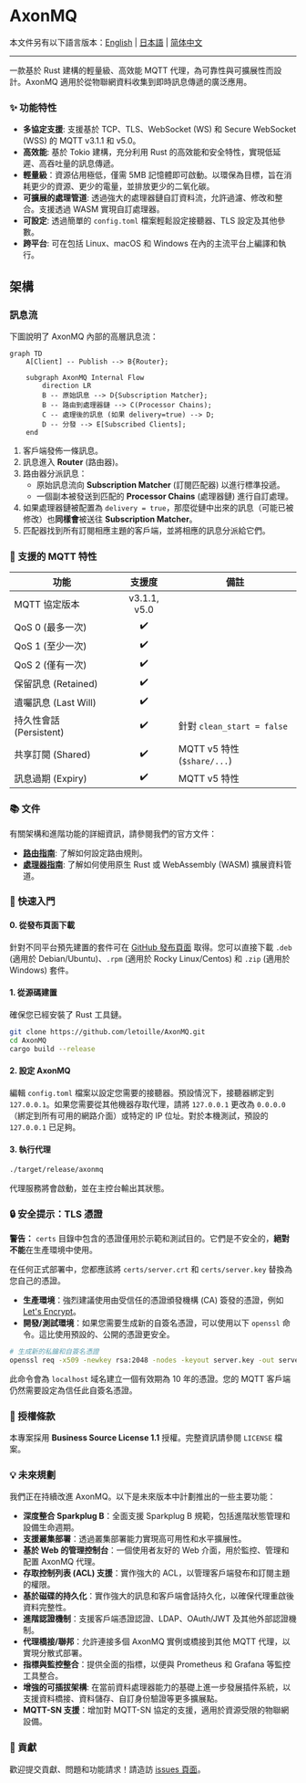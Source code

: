 # AxonMQ

本文件另有以下語言版本：[English](README.md) | [日本語](README.ja.md) | [简体中文](README.zh-CN.md)

---

一款基於 Rust 建構的輕量級、高效能 MQTT 代理，為可靠性與可擴展性而設計。AxonMQ 適用於從物聯網資料收集到即時訊息傳遞的廣泛應用。

### ✨ 功能特性

- **多協定支援**: 支援基於 TCP、TLS、WebSocket (WS) 和 Secure WebSocket (WSS) 的 MQTT v3.1.1 和 v5.0。
- **高效能**: 基於 Tokio 建構，充分利用 Rust 的高效能和安全特性，實現低延遲、高吞吐量的訊息傳遞。
- **輕量級**：資源佔用極低，僅需 5MB 記憶體即可啟動。以環保為目標，旨在消耗更少的資源、更少的電量，並排放更少的二氧化碳。
- **可擴展的處理管道**: 透過強大的處理器鏈自訂資料流，允許過濾、修改和整合。支援透過 WASM 實現自訂處理器。
- **可設定**: 透過簡單的 `config.toml` 檔案輕鬆設定接聽器、TLS 設定及其他參數。
- **跨平台**: 可在包括 Linux、macOS 和 Windows 在內的主流平台上編譯和執行。

## 架構

### 訊息流

下圖說明了 AxonMQ 內部的高層訊息流：

```mermaid
graph TD
    A[Client] -- Publish --> B{Router};

    subgraph AxonMQ Internal Flow
        direction LR
        B -- 原始訊息 --> D{Subscription Matcher};
        B -- 路由到處理器鏈 --> C(Processor Chains);
        C -- 處理後的訊息 (如果 delivery=true) --> D;
        D -- 分發 --> E[Subscribed Clients];
    end
```

1.  客戶端發佈一條訊息。
2.  訊息進入 **Router** (路由器)。
3.  路由器分派訊息：
    -   原始訊息流向 **Subscription Matcher** (訂閱匹配器) 以進行標準投遞。
    -   一個副本被發送到匹配的 **Processor Chains** (處理器鏈) 進行自訂處理。
4.  如果處理器鏈被配置為 `delivery = true`，那麼從鏈中出來的訊息（可能已被修改）也**同樣會**被送往 **Subscription Matcher**。
5.  匹配器找到所有訂閱相應主題的客戶端，並將相應的訊息分派給它們。

### 💎 支援的 MQTT 特性

| 功能                     | 支援度 | 備註                                |
| ------------------------ | :----: | ----------------------------------- |
| MQTT 協定版本            | v3.1.1, v5.0 |                                     |
| QoS 0 (最多一次)         |   ✔️    |                                     |
| QoS 1 (至少一次)         |   ✔️    |                                     |
| QoS 2 (僅有一次)         |   ✔️    |                                     |
| 保留訊息 (Retained)      |   ✔️    |                                     |
| 遺囑訊息 (Last Will)     |   ✔️    |                                     |
| 持久性會話 (Persistent)  |   ✔️    | 針對 `clean_start = false`          |
| 共享訂閱 (Shared)        |   ✔️    | MQTT v5 特性 (`$share/...`)         |
| 訊息過期 (Expiry)        |   ✔️    | MQTT v5 特性                        |

### 📚 文件

有關架構和進階功能的詳細資訊，請參閱我們的官方文件：

- **[路由指南](./docs/router.md)**: 了解如何設定路由規則。
- **[處理器指南](./docs/processor.md)**: 了解如何使用原生 Rust 或 WebAssembly (WASM) 擴展資料管道。

### 🚀 快速入門

#### 0. 從發布頁面下載

針對不同平台預先建置的套件可在 [GitHub 發布頁面](https://github.com/letoille/AxonMQ/releases) 取得。您可以直接下載 `.deb` (適用於 Debian/Ubuntu)、`.rpm` (適用於 Rocky Linux/Centos) 和 `.zip` (適用於 Windows) 套件。

#### 1. 從源碼建置

確保您已經安裝了 Rust 工具鏈。

```bash
git clone https://github.com/letoille/AxonMQ.git
cd AxonMQ
cargo build --release
```

#### 2. 設定 AxonMQ

編輯 `config.toml` 檔案以設定您需要的接聽器。預設情況下，接聽器綁定到 `127.0.0.1`。如果您需要從其他機器存取代理，請將 `127.0.0.1` 更改為 `0.0.0.0`（綁定到所有可用的網路介面）或特定的 IP 位址。對於本機測試，預設的 `127.0.0.1` 已足夠。


#### 3. 執行代理

```bash
./target/release/axonmq
```

代理服務將會啟動，並在主控台輸出其狀態。

### 🔒 安全提示：TLS 憑證

**警告：** `certs` 目錄中包含的憑證僅用於示範和測試目的。它們是不安全的，**絕對不能**在生產環境中使用。

在任何正式部署中，您都應該將 `certs/server.crt` 和 `certs/server.key` 替換為您自己的憑證。

- **生產環境**：強烈建議使用由受信任的憑證頒發機構 (CA) 簽發的憑證，例如 [Let's Encrypt](https://letsencrypt.org/)。
- **開發/測試環境**：如果您需要生成新的自簽名憑證，可以使用以下 `openssl` 命令。這比使用預設的、公開的憑證更安全。

```bash
# 生成新的私鑰和自簽名憑證
openssl req -x509 -newkey rsa:2048 -nodes -keyout server.key -out server.crt -days 3650 -subj "/CN=localhost"
```
此命令會為 `localhost` 域名建立一個有效期為 10 年的憑證。您的 MQTT 客戶端仍然需要設定為信任此自簽名憑證。

### 📜 授權條款

本專案採用 **Business Source License 1.1** 授權。完整資訊請參閱 `LICENSE` 檔案。

### 💡 未來規劃

我們正在持續改進 AxonMQ。以下是未來版本中計劃推出的一些主要功能：

- **深度整合 Sparkplug B**：全面支援 Sparkplug B 規範，包括進階狀態管理和設備生命週期。
- **支援叢集部署**：透過叢集部署能力實現高可用性和水平擴展性。
- **基於 Web 的管理控制台**：一個使用者友好的 Web 介面，用於監控、管理和配置 AxonMQ 代理。
- **存取控制列表 (ACL) 支援**：實作強大的 ACL，以管理客戶端發布和訂閱主題的權限。
- **基於磁碟的持久化**：實作強大的訊息和客戶端會話持久化，以確保代理重啟後資料完整性。
- **進階認證機制**：支援客戶端憑證認證、LDAP、OAuth/JWT 及其他外部認證機制。
- **代理橋接/聯邦**：允許連接多個 AxonMQ 實例或橋接到其他 MQTT 代理，以實現分散式部署。
- **指標與監控整合**：提供全面的指標，以便與 Prometheus 和 Grafana 等監控工具整合。
- **增強的可插拔架構**: 在當前資料處理器能力的基礎上進一步發展插件系統，以支援資料橋接、資料儲存、自訂身份驗證等更多擴展點。
- **MQTT-SN 支援**：增加對 MQTT-SN 協定的支援，適用於資源受限的物聯網設備。

### 🤝 貢獻

歡迎提交貢獻、問題和功能請求！請造訪 [issues 頁面](https://github.com/letoille/AxonMQ/issues)。
